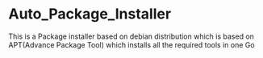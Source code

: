# Auto_Package_Installer
This is a Package installer based on debian distribution which is based on APT(Advance Package Tool) which installs all the required tools in one Go 
